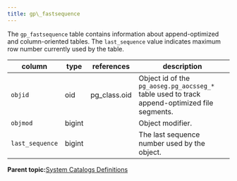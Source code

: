 ```yaml
---
title: gp\_fastsequence 
---
```


The `gp_fastsequence` table contains information about append-optimized and column-oriented tables. The `last_sequence` value indicates maximum row number currently used by the table.

|column|type|references|description|
|------|----|----------|-----------|
|`objid`|oid|pg\_class.oid|Object id of the `pg_aoseg.pg_aocsseg_*` table used to track append-optimized file segments.|
|`objmod`|bigint| |Object modifier.|
|`last_sequence`|bigint| |The last sequence number used by the object.|

**Parent topic:**[System Catalogs Definitions](../system_catalogs/catalog_ref-html.html)

